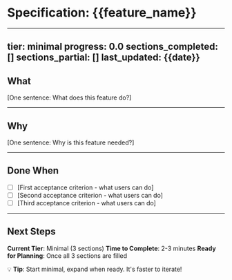 # Specification: {{feature_name}}

---
tier: minimal
progress: 0.0
sections_completed: []
sections_partial: []
last_updated: {{date}}
---

## What

<!-- LLM GUIDANCE:
Write ONE sentence describing what this feature does.

Format: "[Feature name] allows users to [action] so that [benefit]"

Examples (GOOD):
- "User authentication allows users to securely log in and access protected resources"
- "Payment processing enables customers to purchase products using credit cards"
- "Real-time notifications inform users of important events as they happen"

Examples (BAD):
- "This feature implements OAuth2 with JWT tokens and session management" (too technical)
- "A system for handling user login" (too vague)
- "Multiple features for authentication" (not one feature)

Keep it simple: What does it do? Why does it exist?
Length: 1 sentence, 10-20 words ideal
-->

[One sentence: What does this feature do?]

---

## Why

<!-- LLM GUIDANCE:
Write ONE sentence explaining the business value or user benefit.

Format: Focus on WHY this matters, not HOW it works.

Examples (GOOD):
- "Without secure authentication, unauthorized users could access sensitive customer data"
- "Manual payment processing delays orders and frustrates customers"
- "Users miss important updates when they're not actively checking the app"

Examples (BAD):
- "To implement industry-standard security protocols" (too technical)
- "Because the product manager requested it" (not user-focused)
- "It's a common feature in similar products" (not specific)

Think: What problem does this solve? What happens if we DON'T build it?
Length: 1 sentence, 10-25 words ideal
-->

[One sentence: Why is this feature needed?]

---

## Done When

<!-- LLM GUIDANCE:
List 3 TESTABLE acceptance criteria that define "done."

Format: Each criterion should be:
- Specific (not vague)
- Testable (can verify it works)
- User-focused (what users can do)
- Independent (can test separately)

Examples (GOOD):
- [ ] Users can log in with email and password
- [ ] Invalid credentials show an error message
- [ ] Successful login redirects to dashboard
- [ ] Users can pay with Visa, Mastercard, or Amex
- [ ] Payment confirmation email sent within 30 seconds
- [ ] Failed payments show clear error messages

Examples (BAD):
- [ ] Authentication works (too vague)
- [ ] Code is written and tested (not user-focused)
- [ ] System handles edge cases (not specific)
- [ ] Performance is good (not measurable)

Think: How will we KNOW this feature is done and working?
Count: Exactly 3 checkboxes
Format: Each starts with "Users can..." or "System does..."
-->

- [ ] [First acceptance criterion - what users can do]
- [ ] [Second acceptance criterion - what users can do]
- [ ] [Third acceptance criterion - what users can do]

---

## Next Steps

<!--
This is a MINIMAL tier specification (Tier 1 of 3).
It's designed for quick starts - you can fill this out in 2-3 minutes.

When you're ready for implementation:
1. Expand to STANDARD tier (adds User Stories, Requirements, Technical Approach, API Design)
   Command: specpulse expand {{feature_id}} --to-tier standard

2. Or jump to COMPLETE tier (adds Security, Performance, Monitoring, Compliance)
   Command: specpulse expand {{feature_id}} --to-tier complete

Want to add just one section?
   Command: specpulse spec add-section {{feature_id}} <section-name>

Check your progress:
   Command: specpulse spec progress {{feature_id}}
-->

**Current Tier**: Minimal (3 sections)
**Time to Complete**: 2-3 minutes
**Ready for Planning**: Once all 3 sections are filled

💡 **Tip**: Start minimal, expand when ready. It's faster to iterate!
